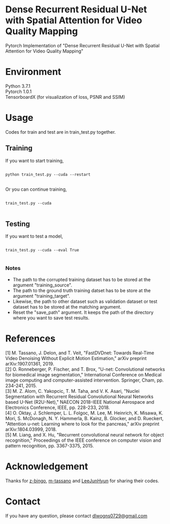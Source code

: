 # Dense Recurrent Residual U-Net with Spatial Attention for Video Quality Mapping
Pytorch Implementation of "Dense Recurrent Residual U-Net with Spatial Attention for Video Quality Mapping"

# Environment
Python 3.7.1\
Pytorch 1.0.1\
TensorboardX (for visualization of loss, PSNR and SSIM)

# Usage
Codes for train and test are in train_test.py together.

## Training
If you want to start training,
<pre>
<code>
python train_test.py --cuda --restart
</code>
</pre>

Or you can continue training,
<pre>
<code>
train_test.py --cuda
</code>
</pre>

## Testing
If you want to test a model,
<pre>
<code>
train_test.py --cuda --eval True
</code>
</pre>

### Notes
- The path to the corrupted training dataset has to be stored at the argument "training_source".
- The path to the ground truth training datset has to be store at the argument "training_target".
- Likewise, the path to other dataset such as validation dataset or test dataset has to be stored at the matching argument.
- Reset the "save_path" argument. It keeps the path of the directory where you want to save test results.

# References
[1] M. Tassano, J. Delon, and T. Veit, "FastDVDnet: Towards Real-Time Video Denoising Without Explicit Motion Estimation," arXiv preprint arXiv:1907.01361, 2019.\
[2] O. Ronneberger, P. Fischer, and T. Brox, "U-net: Convolutional networks for biomedical image segmentation," International Conference on Medical image computing and computer-assisted intervention. Springer, Cham, pp. 234-241, 2015.\
[3] M. Z. Alom, C. Yakopcic, T. M. Taha, and V. K. Asari, "Nuclei Segmentation with Recurrent Residual Convolutional Neural Networks based U-Net (R2U-Net)," NAECON 2018-IEEE National Aerospace and Electronics Conference, IEEE, pp. 228-233, 2018.\
[4] O. Oktay, J. Schlemper, L. L. Folgoc, M. Lee, M. Heinrich, K. Misawa, K. Mori, S. McDonagh, N. Y. Hammerla, B. Kainz, B. Glocker, and D. Rueckert, "Attention u-net: Learning where to look for the pancreas," arXiv preprint arXiv:1804.03999, 2018.\
[5] M. Liang, and X. Hu, "Recurrent convolutional neural network for object recognition," Proceedings of the IEEE conference on computer vision and pattern recognition, pp. 3367-3375, 2015.

# Acknowledgement
Thanks for [z-bingo](https://github.com/z-bingo/FastDVDNet), [m-tassano](https://github.com/m-tassano/fastdvdnet) and [LeeJunHyun](https://github.com/LeeJunHyun/Image_Segmentation) for sharing their codes.

# Contact
If you have any question, please contact dlwogns0729@gmail.com
